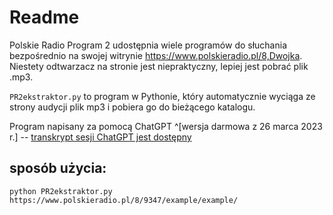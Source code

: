 # Readme

Polskie Radio Program 2 udostępnia wiele programów do słuchania bezpośrednio na swojej witrynie <https://www.polskieradio.pl/8,Dwojka>. Niestety odtwarzacz na stronie jest niepraktyczny, lepiej jest pobrać plik .mp3.

`PR2ekstraktor.py` to program w Pythonie, który automatycznie wyciąga ze strony audycji plik mp3 i pobiera go do bieżącego katalogu.

Program napisany za pomocą ChatGPT ^[wersja darmowa z 26 marca 2023 r.] -- [transkrypt sesji ChatGPT jest dostępny](ChatGPT-transcript.md)

## sposób użycia:
```
python PR2ekstraktor.py https://www.polskieradio.pl/8/9347/example/example/
```

